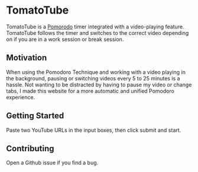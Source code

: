 # TomatoTube

TomatoTube is a [Pomorodo](https://en.wikipedia.org/wiki/Pomodoro_Technique) timer integrated with a video-playing feature. TomatoTube follows the timer and switches to the correct video depending on if you are in a work session or break session.

## Motivation

When using the Pomodoro Technique and working with a video playing in the background, pausing or switching videos every 5 to 25 minutes is a hassle. Not wanting to be distracted by having to pause my video or change tabs, I made this website for a more automatic and unified Pomodoro experience.  

## Getting Started

Paste two YouTube URLs in the input boxes, then click submit and start.

## Contributing

Open a Github issue if you find a bug.
